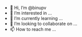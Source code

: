 - 👋 Hi, I’m @binupv
- 👀 I’m interested in ...
- 🌱 I’m currently learning ...
- 💞️ I’m looking to collaborate on ...
- 📫 How to reach me ...

<!---
binupv/binupv is a ✨ special ✨ repository because its `README.md` (this file) appears on your GitHub profile.
You can click the Preview link to take a look at your changes.
--->
